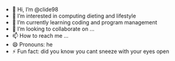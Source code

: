 - 👋 Hi, I’m @clide98
- 👀 I’m interested in computing dieting and lifestyle
- 🌱 I’m currently learning coding and program management
- 💞️ I’m looking to collaborate on ...
- 📫 How to reach me ...
- 😄 Pronouns: he
- ⚡ Fun fact: did you know you cant sneeze with your eyes open

<!---
clide98/clide98 is a ✨ special ✨ repository because its `README.md` (this file) appears on your GitHub profile.
You can click the Preview link to take a look at your changes.
--->
